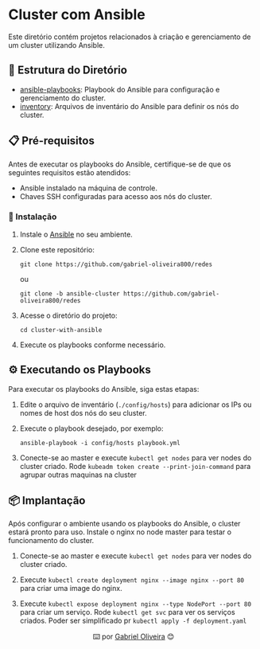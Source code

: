 # Cluster com Ansible

Este diretório contém projetos relacionados à criação e gerenciamento de um cluster utilizando Ansible.

## 📂 Estrutura do Diretório

- [ansible-playbooks](./playbook.yaml): Playbook do Ansible para configuração e gerenciamento do cluster.
- [inventory](./hosts): Arquivos de inventário do Ansible para definir os nós do cluster.

## 📋 Pré-requisitos

Antes de executar os playbooks do Ansible, certifique-se de que os seguintes requisitos estão atendidos:

- Ansible instalado na máquina de controle.
- Chaves SSH configuradas para acesso aos nós do cluster.

### 🔧 Instalação

1. Instale o [Ansible](docs.ansible.com/ansible/latest/installation_guide/installation_distros.html) no seu ambiente.

2. Clone este repositório:

   ```
   git clone https://github.com/gabriel-oliveira800/redes
   ```

   ou

   ```
   git clone -b ansible-cluster https://github.com/gabriel-oliveira800/redes
   ```

3. Acesse o diretório do projeto:

   ```
   cd cluster-with-ansible
   ```

4. Execute os playbooks conforme necessário.

## ⚙️ Executando os Playbooks

Para executar os playbooks do Ansible, siga estas etapas:

1. Edite o arquivo de inventário (`./config/hosts`) para adicionar os IPs ou nomes de host dos nós do seu cluster.

2. Execute o playbook desejado, por exemplo:

   ```
   ansible-playbook -i config/hosts playbook.yml
   ```

3. Conecte-se ao master e execute `kubectl get nodes` para ver nodes do cluster criado. Rode `kubeadm token create --print-join-command` para agrupar outras maquinas na cluster

## 📦 Implantação

Após configurar o ambiente usando os playbooks do Ansible, o cluster estará pronto para uso. Instale o nginx no node master para testar o funcionamento do cluster.

1. Conecte-se ao master e execute `kubectl get nodes` para ver nodes do cluster criado.

2. Execute `kubectl create deployment nginx --image nginx --port 80` para criar uma image do nginx.

3. Execute `kubectl expose deployment nginx --type NodePort --port 80` para criar um serviço. Rode `kubectl get svc` para ver os serviços criados. Poder ser simplificado pr `kubectl apply -f deployment.yaml`

<p style="text-align: center;"> ⌨️ por <a href="https://github.com/gabriel-oliveira800">Gabriel Oliveira</a>
 😊 </p>
